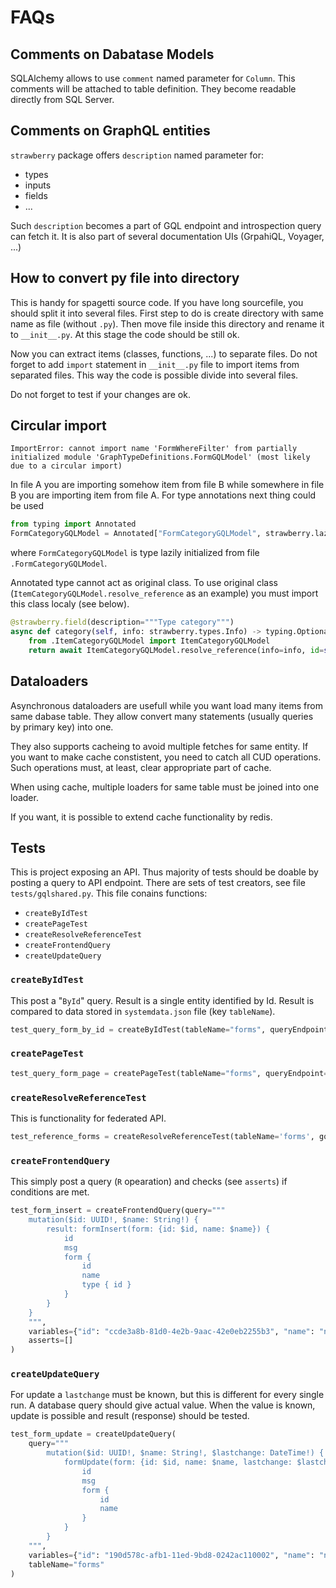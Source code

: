 # FAQs


## Comments on Dabatase Models

SQLAlchemy allows to use `comment` named parameter for `Column`.
This comments will be attached to table definition.
They become readable directly from SQL Server.

## Comments on GraphQL entities

`strawberry` package offers `description` named parameter for:
- types
- inputs
- fields
- ...

Such `description` becomes a part of GQL endpoint and introspection query can fetch it.
It is also part of several documentation UIs (GrpahiQL, Voyager, ...)

## How to convert py file into directory

This is handy for spagetti source code.
If you have long sourcefile, you should split it into several files.
First step to do is create directory with same name as file (without `.py`).
Then move file inside this directory and rename it to `__init__.py`.
At this stage the code should be still ok.

Now you can extract items (classes, functions, ...) to separate files.
Do not forget to add `import` statement in `__init__.py` file to import items from separated files.
This way the code is possible divide into several files.

Do not forget to test if your changes are ok.

## Circular import 

```
ImportError: cannot import name 'FormWhereFilter' from partially initialized module 'GraphTypeDefinitions.FormGQLModel' (most likely due to a circular import)
```

In file A you are importing somehow item from file B while somewhere in file B you are importing item from file A.
For type annotations next thing could be used
```python
from typing import Annotated
FormCategoryGQLModel = Annotated["FormCategoryGQLModel", strawberry.lazy(".FormCategoryGQLModel")]
```

where `FormCategoryGQLModel` is type lazily initialized from file `.FormCategoryGQLModel`.

Annotated type cannot act as original class. To use original class (`ItemCategoryGQLModel.resolve_reference` as an example) you must import this class localy (see below).

```python
@strawberry.field(description="""Type category""")
async def category(self, info: strawberry.types.Info) -> typing.Optional["ItemCategoryGQLModel"]:
    from .ItemCategoryGQLModel import ItemCategoryGQLModel
    return await ItemCategoryGQLModel.resolve_reference(info=info, id=self.category_id)
```

## Dataloaders

Asynchronous dataloaders are usefull while you want load many items from same dabase table.
They allow convert many statements (usually queries by primary key) into one.

They also supports cacheing to avoid multiple fetches for same entity.
If you want to make cache constistent, you need to catch all CUD operations.
Such operations must, at least, clear appropriate part of cache.

When using cache, multiple loaders for same table must be joined into one loader.

If you want, it is possible to extend cache functionality by redis.

## Tests

This is project exposing an API. 
Thus majority of tests should be doable by posting a query to API endpoint.
There are sets of test creators, see file `tests/gqlshared.py`.
This file conains functions:
- `createByIdTest`
- `createPageTest`
- `createResolveReferenceTest`
- `createFrontendQuery`
- `createUpdateQuery`

### `createByIdTest`
This post a "`ById`" query. 
Result is a single entity identified by Id.
Result is compared to data stored in `systemdata.json` file (key `tableName`).

```python
test_query_form_by_id = createByIdTest(tableName="forms", queryEndpoint="formById")
```

### `createPageTest`
```python
test_query_form_page = createPageTest(tableName="forms", queryEndpoint="formPage")
```

### `createResolveReferenceTest`
This is functionality for federated API.
```python
test_reference_forms = createResolveReferenceTest(tableName='forms', gqltype='FormGQLModel', attributeNames=["id", "name", "lastchange", "valid", "status", "sections {id}", "creator {id}"])
```

### `createFrontendQuery`
This simply post a query (`R` opearation) and checks (see `asserts`) if conditions are met.

```python
test_form_insert = createFrontendQuery(query="""
    mutation($id: UUID!, $name: String!) { 
        result: formInsert(form: {id: $id, name: $name}) { 
            id
            msg
            form {
                id
                name
                type { id }
            }
        }
    }
    """, 
    variables={"id": "ccde3a8b-81d0-4e2b-9aac-42e0eb2255b3", "name": "new form"},
    asserts=[]
)
```

### `createUpdateQuery`
For update a `lastchange` must be known, but this is different for every single run. A database query should give actual value.
When the value is known, update is possible and result (response) should be tested.
```python
test_form_update = createUpdateQuery(
    query="""
        mutation($id: UUID!, $name: String!, $lastchange: DateTime!) {
            formUpdate(form: {id: $id, name: $name, lastchange: $lastchange}) {
                id
                msg
                form {
                    id
                    name
                }
            }
        }
    """,
    variables={"id": "190d578c-afb1-11ed-9bd8-0242ac110002", "name": "new name"},
    tableName="forms"
)
```